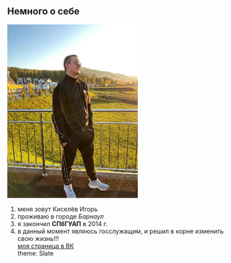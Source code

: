 ## Немного о себе 


![](m_foto.jpg)  
 1. меня зовут Киселёв Игорь  
 2. проживаю в городе _Барнаул_
 3. я закончил **СПбГУАП** в 2014 г.  
 4. в данный момент являюсь госслужащим, и решил в корне изменить свою жизнь!!!  
   [моя страница в ВК](https://vk.com/id114241019)  
   theme: Slate
